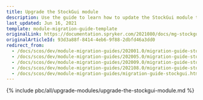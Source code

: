 ```yaml
---
title: Upgrade the StockGui module
description: Use the guide to learn how to update the StockGui module to a newer version.
last_updated: Jun 16, 2021
template: module-migration-guide-template
originalLink: https://documentation.spryker.com/2021080/docs/mg-stockgui
originalArticleId: 93d3a88f-8414-4eb6-9f88-2dbfd46a3dd0
redirect_from:
  - /docs/scos/dev/module-migration-guides/202001.0/migration-guide-stockgui.html
  - /docs/scos/dev/module-migration-guides/202005.0/migration-guide-stockgui.html
  - /docs/scos/dev/module-migration-guides/202009.0/migration-guide-stockgui.html
  - /docs/scos/dev/module-migration-guides/202108.0/migration-guide-stockgui.html
  - /docs/scos/dev/module-migration-guides/migration-guide-stockgui.html
---
```


{% include pbc/all/upgrade-modules/upgrade-the-stockgui-module.md %} <!-- To edit, see /_includes/pbc/all/upgrade-modules/upgrade-the-stockgui-module.md -->
